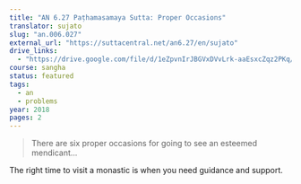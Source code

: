 ```yaml
---
title: "AN 6.27 Paṭhamasamaya Sutta: Proper Occasions"
translator: sujato
slug: "an.006.027"
external_url: "https://suttacentral.net/an6.27/en/sujato"
drive_links:
  - "https://drive.google.com/file/d/1eZpvnIrJBGVxDVvLrk-aaEsxcZqz2PKq/view?usp=drivesdk"
course: sangha
status: featured
tags:
  - an
  - problems
year: 2018
pages: 2
---
```


> There are six proper occasions for going to see an esteemed mendicant...

The right time to visit a monastic is when you need guidance and support.

